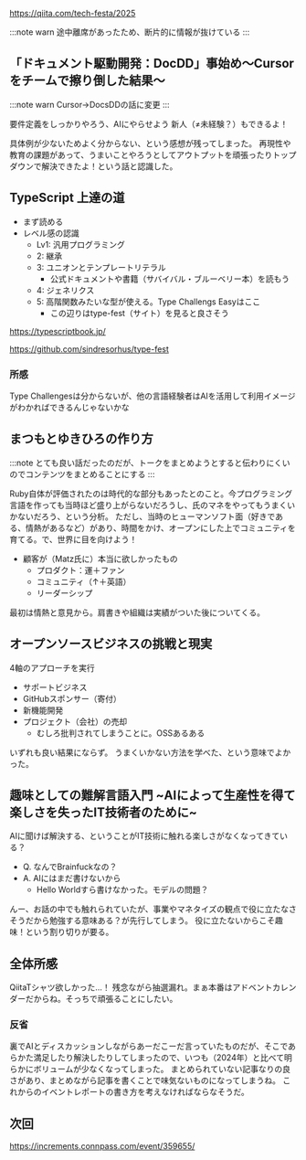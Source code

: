 https://qiita.com/tech-festa/2025

:::note warn
途中離席があったため、断片的に情報が抜けている
:::

## 「ドキュメント駆動開発：DocDD」事始め～Cursorをチームで擦り倒した結果～
:::note warn
Cursor→DocsDDの話に変更
:::

要件定義をしっかりやろう、AIにやらせよう
新人（≠未経験？）もできるよ！

具体例が少ないためよく分からない、という感想が残ってしまった。
再現性や教育の課題があって、うまいことやろうとしてアウトプットを頑張ったりトップダウンで解決できたよ！という話と認識した。

## TypeScript 上達の道
- まず読める
- レベル感の認識
  - Lv1: 汎用プログラミング
  - 2: 継承
  - 3: ユニオンとテンプレートリテラル
    - 公式ドキュメントや書籍（サバイバル・ブルーベリー本）を読もう
  - 4: ジェネリクス
  - 5: 高階関数みたいな型が使える。Type Challengs Easyはここ
    - この辺りはtype-fest（サイト）を見ると良さそう

https://typescriptbook.jp/

https://github.com/sindresorhus/type-fest

### 所感
Type Challengesは分からないが、他の言語経験者はAIを活用して利用イメージがわかればできるんじゃないかな

## まつもとゆきひろの作り方
:::note
とても良い話だったのだが、トークをまとめようとすると伝わりにくいのでコンテンツをまとめることにする
:::

Ruby自体が評価されたのは時代的な部分もあったとのこと。今プログラミング言語を作っても当時ほど盛り上がらないだろうし、氏のマネをやってもうまくいかないだろう、という分析。
ただし、当時のヒューマンソフト面（好きである、情熱があるなど）があり、時間をかけ、オープンにした上でコミュニティを育てる。で、世界に目を向けよう！

- 顧客が（Matz氏に）本当に欲しかったもの
  - プロダクト：運＋ファン
  - コミュニティ（↑＋英語）
  - リーダーシップ

最初は情熱と意見から。肩書きや組織は実績がついた後についてくる。

## オープンソースビジネスの挑戦と現実
4軸のアプローチを実行

- サポートビジネス
- GitHubスポンサー（寄付）
- 新機能開発
- プロジェクト（会社）の売却
  - むしろ批判されてしまうことに。OSSあるある

いずれも良い結果にならず。
うまくいかない方法を学べた、という意味でよかった。

## 趣味としての難解言語入門 ~AIによって生産性を得て楽しさを失ったIT技術者のために~
AIに聞けば解決する、ということがIT技術に触れる楽しさがなくなってきている？

- Q. なんでBrainfuckなの？
- A. AIにはまだ書けないから
  - Hello Worldすら書けなかった。モデルの問題？

んー、お話の中でも触れられていたが、事業やマネタイズの観点で役に立たなさそうだから勉強する意味ある？が先行してしまう。
役に立たないからこそ趣味！という割り切りが要る。

## 全体所感
QiitaTシャツ欲しかった…！
残念ながら抽選漏れ。まぁ本番はアドベントカレンダーだからね。そっちで頑張ることにしたい。

### 反省
裏でAIとディスカッションしながらあーだこーだ言っていたものだが、そこであらかた満足したり解決したりしてしまったので、いつも（2024年）と比べて明らかにボリュームが少なくなってしまった。
まとめられていない記事なりの良さがあり、まとめながら記事を書くことで味気ないものになってしまうね。
これからのイベントレポートの書き方を考えなければならなそうだ。

## 次回
https://increments.connpass.com/event/359655/
